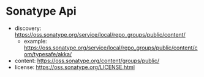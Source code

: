 # Sonatype Api

* discovery: https://oss.sonatype.org/service/local/repo_groups/public/content/
  * example: https://oss.sonatype.org/service/local/repo_groups/public/content/com/typesafe/akka/
* content: https://oss.sonatype.org/content/groups/public/
* license: https://oss.sonatype.org/LICENSE.html
